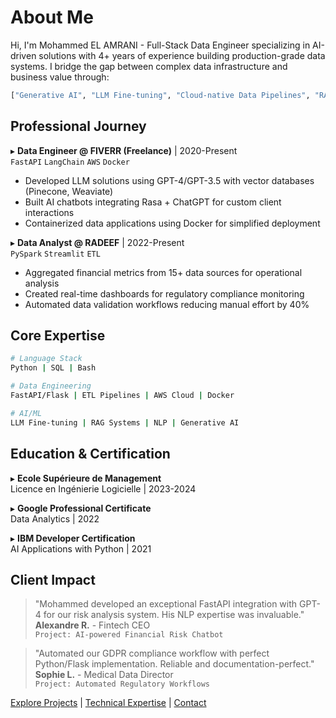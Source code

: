 # About Me

Hi, I'm Mohammed EL AMRANI - Full-Stack Data Engineer specializing in AI-driven solutions with 4+ years of experience building production-grade data systems. I bridge the gap between complex data infrastructure and business value through:

```python
["Generative AI", "LLM Fine-tuning", "Cloud-native Data Pipelines", "RAG Systems"]
```

## Professional Journey

▸ **Data Engineer @ FIVERR (Freelance)** | 2020-Present  
`FastAPI` `LangChain` `AWS` `Docker`
- Developed LLM solutions using GPT-4/GPT-3.5 with vector databases (Pinecone, Weaviate)
- Built AI chatbots integrating Rasa + ChatGPT for custom client interactions
- Containerized data applications using Docker for simplified deployment

▸ **Data Analyst @ RADEEF** | 2022-Present  
`PySpark` `Streamlit` `ETL`
- Aggregated financial metrics from 15+ data sources for operational analysis
- Created real-time dashboards for regulatory compliance monitoring
- Automated data validation workflows reducing manual effort by 40%

## Core Expertise

```bash
# Language Stack
Python | SQL | Bash 

# Data Engineering
FastAPI/Flask | ETL Pipelines | AWS Cloud | Docker 

# AI/ML
LLM Fine-tuning | RAG Systems | NLP | Generative AI
```

## Education & Certification

▸ **Ecole Supérieure de Management**  
Licence en Ingénierie Logicielle | 2023-2024

▸ **Google Professional Certificate**  
Data Analytics | 2022

▸ **IBM Developer Certification**  
AI Applications with Python | 2021

## Client Impact

> "Mohammed developed an exceptional FastAPI integration with GPT-4 for our risk analysis system. His NLP expertise was invaluable."  
**Alexandre R.** - Fintech CEO  
`Project: AI-powered Financial Risk Chatbot`

> "Automated our GDPR compliance workflow with perfect Python/Flask implementation. Reliable and documentation-perfect."  
**Sophie L.** - Medical Data Director  
`Project: Automated Regulatory Workflows`

[Explore Projects](/projects) | [Technical Expertise](/expertise) | [Contact](/contact)
